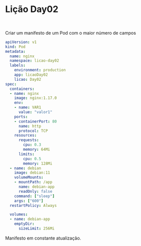 # Lição Day02

<br>

Criar um manifesto de um Pod com o maior número de campos

```yaml
apiVersion: v1
kind: Pod
metadata:
  name: nginx
  namespace: licao-day02
  labels:
    environment: production
    app: licaoDay02
    licao: Day02
spec:
  containers:
  - name: nginx
    image: nginx:1.17.0
    env:
    - name: VAR1
      value: "valor1"
    ports:
    - containerPort: 80
      name: http
      protocol: TCP
    resources:
      requests:
        cpu: 0.3
        memory: 64Mi
      limits:
        cpu: 0.5
        memory: 128Mi
  - name: debian
    image: debian:11
    volumeMounts:
    - mountPath: /app
      name: debian-app
      readOnly: false
    command: ["sleep"]
    args: ["600"]
  restartPolicy: Always

  volumes:
  - name: debian-app
    emptyDir:
      sizeLimit: 256Mi
```

Manifesto em constante atualização. 